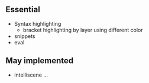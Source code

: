 ## Essential
- Syntax highlighting
    + bracket highlighting by layer using different color
- snippets
- eval

## May implemented
- intelliscene
...